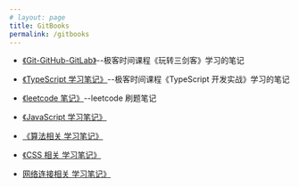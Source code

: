 ```yaml
---
# layout: page
title: GitBooks
permalink: /gitbooks
---
```


- [《Git-GitHub-GitLab》](https://jayee-jiayi-fu.github.io/gitbook-git-github-gitlab)--极客时间课程《玩转三剑客》学习的笔记

- [《TypeScript 学习笔记》](https://jayee-jiayi-fu.github.io/gitbook-typescript-notes)--极客时间课程《TypeScript 开发实战》学习的笔记

- [《leetcode 笔记》](https://jayee-jiayi-fu.github.io/gitbook-leetcode)--leetcode 刷题笔记

- [《JavaScript 学习笔记》](https://jayee-jiayi-fu.github.io/gitbook-javascript-notes)

- [《算法相关 学习笔记》](https://jayee-jiayi-fu.github.io/gitbook-arithmetic)

- [《CSS 相关 学习笔记》](https://jayee-jiayi-fu.github.io/gitbook-css)

- [网络连接相关 学习笔记》](https://jayee-jiayi-fu.github.io/gitbook-network-connection)
